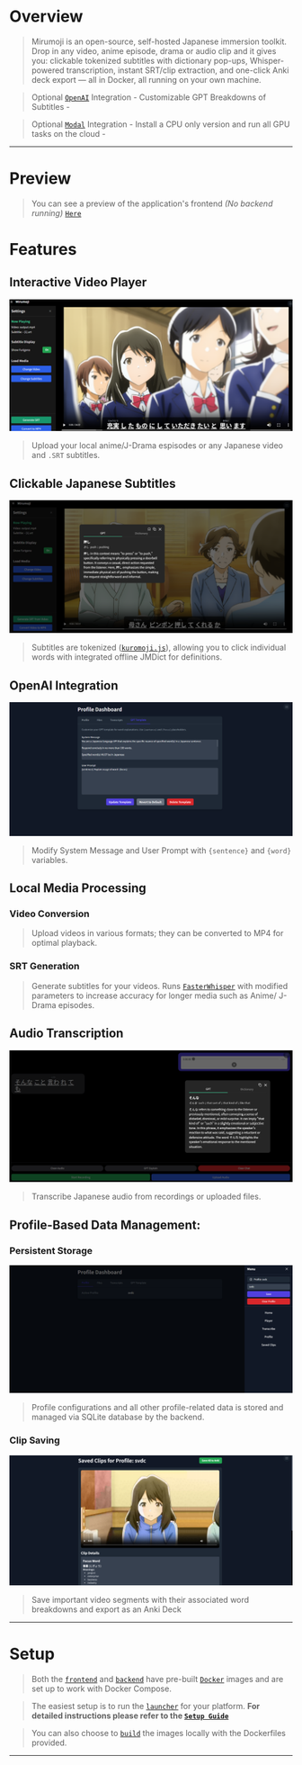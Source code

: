# Overview

> Mirumoji is an open-source, self-hosted Japanese immersion toolkit. Drop in any video, anime episode, drama or audio clip and it gives you: clickable tokenized subtitles with dictionary pop-ups, Whisper-powered transcription, instant SRT/clip extraction, and one-click Anki deck export — all in Docker, all running on your own machine.

> Optional [`OpenAI`](https://platform.openai.com/docs/overview) Integration - Customizable GPT Breakdowns of Subtitles -

> Optional [`Modal`](https://modal.com) Integration - Install a CPU only version and run all GPU tasks on the cloud -

---

# Preview

> You can see a preview of the application's frontend _(No backend running)_ [`Here`](https://svdc1.github.io/mirumoji)

# Features

## **Interactive Video Player**

![alt-text](https://github.com/svdC1/mirumoji/blob/main/.github/example_imgs/player.png?raw=true)

> Upload your local anime/J-Drama espisodes or any Japanese video and `.SRT` subtitles.

## **Clickable Japanese Subtitles**

![alt-text](https://github.com/svdC1/mirumoji/blob/main/.github/example_imgs/word_dialog.png?raw=true)

> Subtitles are tokenized ([`kuromoji.js`](https://github.com/takuyaa/kuromoji.js)), allowing you to click individual words with
> integrated offline JMDict for definitions.

## **OpenAI Integration**

![alt-text](https://github.com/svdC1/mirumoji/blob/main/.github/example_imgs/gpt_template.png?raw=true)

> Modify System Message and User Prompt with `{sentence}` and `{word}` variables.

## **Local Media Processing**

### **Video Conversion**

> Upload videos in various formats; they can be converted to MP4 for optimal playback.

### **SRT Generation**

> Generate subtitles for your videos. Runs [`FasterWhisper`](https://github.com/SYSTRAN/faster-whisper) with modified parameters to increase accuracy for longer media such as Anime/ J-Drama episodes.

## **Audio Transcription**

![alt-text](https://github.com/svdC1/mirumoji/blob/main/.github/example_imgs/transcription.png?raw=true)

> Transcribe Japanese audio from recordings or uploaded files.

## **Profile-Based Data Management:**

### **Persistent Storage**

![alt-img](https://github.com/svdC1/mirumoji/blob/main/.github/example_imgs/profile.png?raw=true)

> Profile configurations and all other profile-related data is stored and managed via SQLite database by the backend.

### **Clip Saving**

![alt-img](https://github.com/svdC1/mirumoji/blob/main/.github/example_imgs/clips.png?raw=true)

> Save important video segments with their associated word breakdowns and export as an Anki Deck

---

# Setup

> Both the [`frontend`](https://github.com/svdC1/mirumoji/tree/main/apps/frontend) and [`backend`](https://github.com/svdC1/mirumoji/tree/main/apps/backend) have pre-built [`Docker`](https://www.docker.com/) images and are set up to work with Docker Compose.

> The easiest setup is to run the [`launcher`](https://github.com/svdC1/mirumoji/tree/main/apps/cli) for your platform. **For detailed instructions please refer to the [`Setup Guide`](https://github.com/svdC1/mirumoji/wiki/Setup-Guide)**

> You can also choose to [`build`](https://docs.docker.com/build/) the images locally with the Dockerfiles provided.

---
